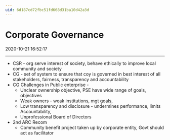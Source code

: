 ```yaml
---
uid: 6d187cd72fbc51fd668d31ba10d42a3d
---
```


# Corporate Governance
2020-10-21 16:52:17
            
---


-   CSR - org serve interest of society, behave ethically to improve local community and society
-   CG - set of system to ensure that coy is governed in best interest of all stakeholders, fairness, transparency and accountability
-   CG Challenges in Public enterprise -
    -   Unclear ownership objective, PSE have wide range of goals, objectives
    -   Weak owners - weak institutions, mgt goals,
    -   Low transparency and disclosure - undermines performance, limits Accountability,
    -   Unprofessional Board of Directors
-   2nd ARC Recom
    -   Community benefit project taken up by corporate entity, Govt should act as facilitator




